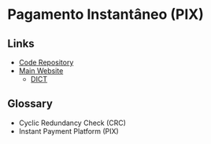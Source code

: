 # Pagamento Instantâneo (PIX)

## Links

- [Code Repository](https://github.com/bacen/pix-api)
- [Main Website](https://bcb.gov.br/estabilidadefinanceira/pix)
  - [DICT](https://bcb.gov.br/content/estabilidadefinanceira/pix/API-DICT.html)

## Glossary

- Cyclic Redundancy Check (CRC)
- Instant Payment Platform (PIX)

<!--
https://openpix.com.br
-->

<!--
https://github.com/ivanmds/POC_EVENT_DRIVEN
https://github.com/VictorMagalhaesSales/microsservices-banks-parent
https://github.com/idylicaro/full-cycle-immersive
https://github.com/codeedu/imersao-fullstack-fullcycle

https://github.com/mateusjunges/laravel-pix
https://github.com/NascentSecureTech/pix-qrcode-utils
https://github.com/thalesog/pix-utils
https://github.com/gjmolter/pix-charge
https://github.com/rafaellaurindo/pix-qrcode
-->

<!--
https://bcb.gov.br/content/estabilidadefinanceira/forumpireunioes/Anexo%20I%20-%20Padr%C3%B5es%20para%20Inicia%C3%A7%C3%A3o%20do%20PIX.pdf
-->
